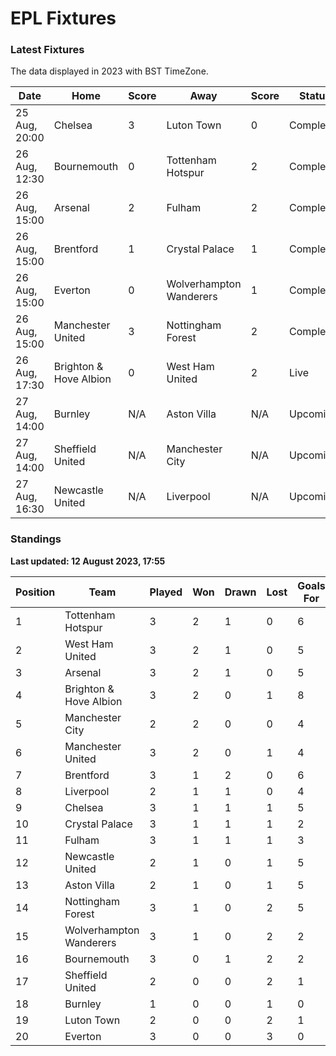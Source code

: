 # EPL Fixtures

### Latest Fixtures

The data displayed in 2023 with BST TimeZone.

<!-- START_TABLE -->
| Date | Home | Score | Away | Score | Status |
|-------------|--------|--------------|--------|--------------|--------|
| 25 Aug, 20:00 | Chelsea | 3 | Luton Town | 0 | Completed |
| 26 Aug, 12:30 | Bournemouth | 0 | Tottenham Hotspur | 2 | Completed |
| 26 Aug, 15:00 | Arsenal | 2 | Fulham | 2 | Completed |
| 26 Aug, 15:00 | Brentford | 1 | Crystal Palace | 1 | Completed |
| 26 Aug, 15:00 | Everton | 0 | Wolverhampton Wanderers | 1 | Completed |
| 26 Aug, 15:00 | Manchester United | 3 | Nottingham Forest | 2 | Completed |
| 26 Aug, 17:30 | Brighton & Hove Albion | 0 | West Ham United | 2 | Live |
| 27 Aug, 14:00 | Burnley | N/A | Aston Villa | N/A | Upcoming |
| 27 Aug, 14:00 | Sheffield United | N/A | Manchester City | N/A | Upcoming |
| 27 Aug, 16:30 | Newcastle United | N/A | Liverpool | N/A | Upcoming |
<!-- END_TABLE -->

### Standings

**Last updated: 12 August 2023, 17:55**

<!-- START_STANDINGS -->
| Position | Team | Played | Won | Drawn | Lost | Goals For | Goals Against | Goal Difference | Points |
|----------|------|--------|-----|-------|------|-----------|---------------|-----------------|--------|
| 1 | Tottenham Hotspur | 3 | 2 | 1 | 0 | 6 | 2 | 4 | 7 |
| 2 | West Ham United | 3 | 2 | 1 | 0 | 5 | 2 | 3 | 7 |
| 3 | Arsenal | 3 | 2 | 1 | 0 | 5 | 3 | 2 | 7 |
| 4 | Brighton & Hove Albion | 3 | 2 | 0 | 1 | 8 | 3 | 5 | 6 |
| 5 | Manchester City | 2 | 2 | 0 | 0 | 4 | 0 | 4 | 6 |
| 6 | Manchester United | 3 | 2 | 0 | 1 | 4 | 4 | 0 | 6 |
| 7 | Brentford | 3 | 1 | 2 | 0 | 6 | 3 | 3 | 5 |
| 8 | Liverpool | 2 | 1 | 1 | 0 | 4 | 2 | 2 | 4 |
| 9 | Chelsea | 3 | 1 | 1 | 1 | 5 | 4 | 1 | 4 |
| 10 | Crystal Palace | 3 | 1 | 1 | 1 | 2 | 2 | 0 | 4 |
| 11 | Fulham | 3 | 1 | 1 | 1 | 3 | 5 | -2 | 4 |
| 12 | Newcastle United | 2 | 1 | 0 | 1 | 5 | 2 | 3 | 3 |
| 13 | Aston Villa | 2 | 1 | 0 | 1 | 5 | 5 | 0 | 3 |
| 14 | Nottingham Forest | 3 | 1 | 0 | 2 | 5 | 6 | -1 | 3 |
| 15 | Wolverhampton Wanderers | 3 | 1 | 0 | 2 | 2 | 5 | -3 | 3 |
| 16 | Bournemouth | 3 | 0 | 1 | 2 | 2 | 6 | -4 | 1 |
| 17 | Sheffield United | 2 | 0 | 0 | 2 | 1 | 3 | -2 | 0 |
| 18 | Burnley | 1 | 0 | 0 | 1 | 0 | 3 | -3 | 0 |
| 19 | Luton Town | 2 | 0 | 0 | 2 | 1 | 7 | -6 | 0 |
| 20 | Everton | 3 | 0 | 0 | 3 | 0 | 6 | -6 | 0 |
<!-- END_STANDINGS -->
